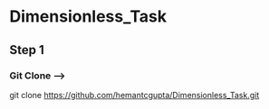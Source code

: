 # Dimensionless_Task

## Step 1

### Git Clone -->
git clone https://github.com/hemantcgupta/Dimensionless_Task.git
